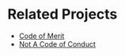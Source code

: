 # Related Projects

  * [Code of Merit](https://github.com/rosarior/Code-of-Merit)
  * [Not A Code of Conduct](https://gitgud.io/lastpass/nacoc/)
